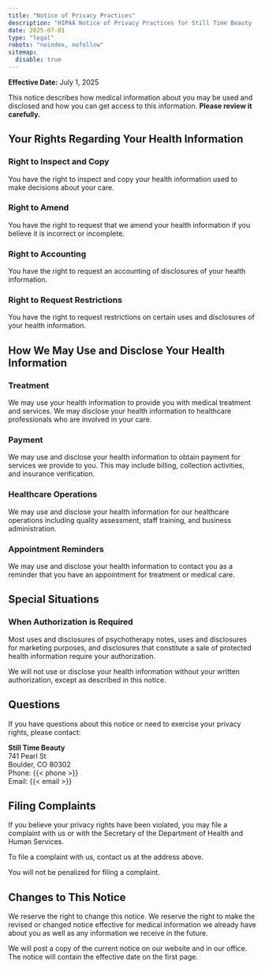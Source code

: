 ```yaml
---
title: "Notice of Privacy Practices"
description: "HIPAA Notice of Privacy Practices for Still Time Beauty - Boulder Medical Aesthetics Practice. Patient privacy protection information."
date: 2025-07-01
type: "legal"
robots: "noindex, nofollow"
sitemap:
  disable: true
---
```


**Effective Date:** July 1, 2025

This notice describes how medical information about you may be used and disclosed and how you can get access to this information. **Please review it carefully.**

## Your Rights Regarding Your Health Information

### Right to Inspect and Copy

You have the right to inspect and copy your health information used to make decisions about your care.

### Right to Amend

You have the right to request that we amend your health information if you believe it is incorrect or incomplete.

### Right to Accounting

You have the right to request an accounting of disclosures of your health information.

### Right to Request Restrictions

You have the right to request restrictions on certain uses and disclosures of your health information.

## How We May Use and Disclose Your Health Information

### Treatment

We may use your health information to provide you with medical treatment and services. We may disclose your health information to healthcare professionals who are involved in your care.

### Payment  

We may use and disclose your health information to obtain payment for services we provide to you. This may include billing, collection activities, and insurance verification.

### Healthcare Operations

We may use and disclose your health information for our healthcare operations including quality assessment, staff training, and business administration.

### Appointment Reminders

We may use and disclose your health information to contact you as a reminder that you have an appointment for treatment or medical care.

## Special Situations

### When Authorization is Required

Most uses and disclosures of psychotherapy notes, uses and disclosures for marketing purposes, and disclosures that constitute a sale of protected health information require your authorization.

We will not use or disclose your health information without your written authorization, except as described in this notice.

## Questions

If you have questions about this notice or need to exercise your privacy rights, please contact:

**Still Time Beauty**  
741 Pearl St  
Boulder, CO 80302  
Phone: {{< phone >}}  
Email: {{< email >}}

## Filing Complaints

If you believe your privacy rights have been violated, you may file a complaint with us or with the Secretary of the Department of Health and Human Services.

To file a complaint with us, contact us at the address above.

You will not be penalized for filing a complaint.

## Changes to This Notice

We reserve the right to change this notice. We reserve the right to make the revised or changed notice effective for medical information we already have about you as well as any information we receive in the future.

We will post a copy of the current notice on our website and in our office. The notice will contain the effective date on the first page.
